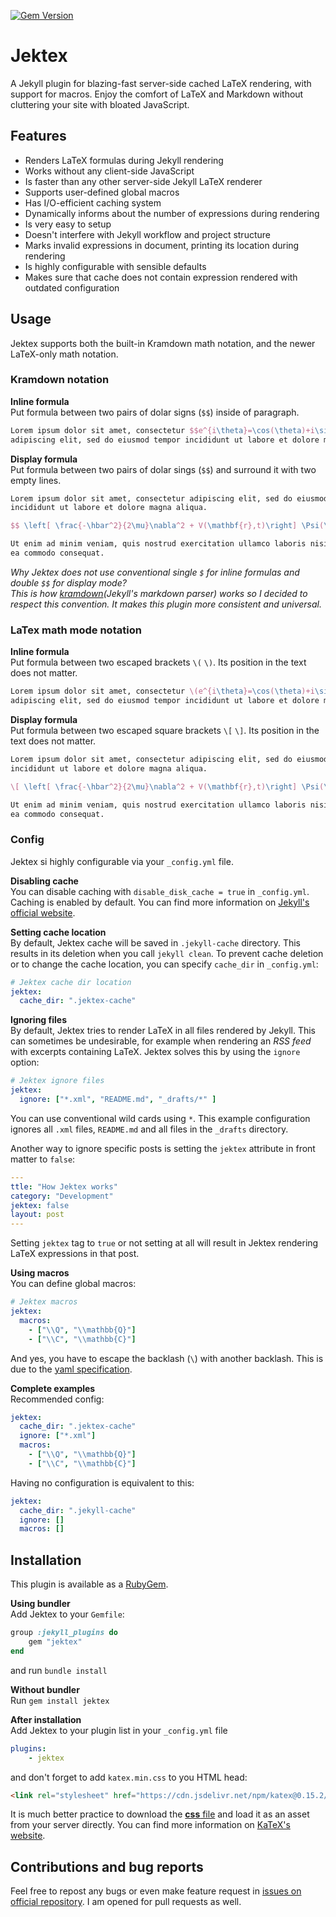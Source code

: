[![Gem Version](https://badge.fury.io/rb/jektex.svg)](https://rubygems.org/gems/jektex)

# Jektex
A Jekyll plugin for blazing-fast server-side cached LaTeX rendering, with support for macros.
Enjoy the comfort of LaTeX and Markdown without cluttering your site with bloated JavaScript.

## Features
- Renders LaTeX formulas during Jekyll rendering
- Works without any client-side JavaScript
- Is faster than any other server-side Jekyll LaTeX renderer
- Supports user-defined global macros
- Has I/O-efficient caching system
- Dynamically informs about the number of expressions during rendering
- Is very easy to setup
- Doesn't interfere with Jekyll workflow and project structure
- Marks invalid expressions in document, printing its location during rendering
- Is highly configurable with sensible defaults
- Makes sure that cache does not contain expression rendered with outdated configuration

## Usage

Jektex supports both the built-in Kramdown math notation, and the newer LaTeX-only math notation.

### Kramdown notation
**Inline formula**  
Put formula between two pairs of dolar signs (`$$`) inside of paragraph.
```latex
Lorem ipsum dolor sit amet, consectetur $$e^{i\theta}=\cos(\theta)+i\sin(\theta)$$
adipiscing elit, sed do eiusmod tempor incididunt ut labore et dolore magna aliqua.
```

**Display formula**  
Put formula between two pairs of dolar sings (`$$`) and surround it with two empty lines.
```latex
Lorem ipsum dolor sit amet, consectetur adipiscing elit, sed do eiusmod tempor
incididunt ut labore et dolore magna aliqua.

$$ \left[ \frac{-\hbar^2}{2\mu}\nabla^2 + V(\mathbf{r},t)\right] \Psi(\mathbf{r},t) $$

Ut enim ad minim veniam, quis nostrud exercitation ullamco laboris nisi ut aliquip ex
ea commodo consequat.
```

_Why Jektex does not use conventional single `$` for inline formulas and double `$$` for
display mode?  
This is how [kramdown](https://kramdown.gettalong.org/)(Jekyll's markdown parser) works 
so I decided to respect this convention. It makes this plugin more consistent and universal._


### LaTex math mode notation
**Inline formula**  
Put formula between two escaped brackets `\(` `\)`.
Its position in the text does not matter.
```latex
Lorem ipsum dolor sit amet, consectetur \(e^{i\theta}=\cos(\theta)+i\sin(\theta)\)
adipiscing elit, sed do eiusmod tempor incididunt ut labore et dolore magna aliqua.
```

**Display formula**  
Put formula between two escaped square brackets `\[` `\]`.
Its position in the text does not matter.
```latex
Lorem ipsum dolor sit amet, consectetur adipiscing elit, sed do eiusmod tempor
incididunt ut labore et dolore magna aliqua.

\[ \left[ \frac{-\hbar^2}{2\mu}\nabla^2 + V(\mathbf{r},t)\right] \Psi(\mathbf{r},t) \]

Ut enim ad minim veniam, quis nostrud exercitation ullamco laboris nisi ut aliquip ex
ea commodo consequat.
```

### Config
Jektex si highly configurable via your `_config.yml` file.

**Disabling cache**  
You can disable caching with `disable_disk_cache = true` in `_config.yml`.
Caching is enabled by default.
You can find more information on [Jekyll's official website](https://jekyllrb.com/docs/configuration/options/).

**Setting cache location**  
By default, Jektex cache will be saved in `.jekyll-cache` directory.
This results in its deletion when you call `jekyll clean`.
To prevent cache deletion or to change the cache location, you can specify `cache_dir` in `_config.yml`:
```yaml
# Jektex cache dir location
jektex:
  cache_dir: ".jektex-cache"
```

**Ignoring files**  
By default, Jektex tries to render LaTeX in all files rendered by Jekyll.
This can sometimes be undesirable, for example when rendering an _RSS feed_ with excerpts containing LaTeX.
Jektex solves this by using the `ignore` option:
```yaml
# Jektex ignore files
jektex:
  ignore: ["*.xml", "README.md", "_drafts/*" ]
```

You can use conventional wild cards using `*`.
This example configuration ignores all `.xml` files, `README.md` and all files in the `_drafts` directory.

Another way to ignore specific posts is setting the `jektex` attribute in front matter to `false`:
```yaml
---
ttle: "How Jektex works"
category: "Development"
jektex: false
layout: post
---
```

Setting `jektex` tag to `true` or not setting at all will result in Jektex rendering LaTeX expressions in that post.

**Using macros**  
You can define global macros:
```yaml
# Jektex macros
jektex:
  macros:
    - ["\\Q", "\\mathbb{Q}"]
    - ["\\C", "\\mathbb{C}"]
```
And yes, you have to escape the backlash (`\`) with another backlash.
This is due to the [yaml specification](https://yaml.org/).

**Complete examples**  
Recommended config:
```yaml
jektex:
  cache_dir: ".jektex-cache"
  ignore: ["*.xml"]
  macros:
    - ["\\Q", "\\mathbb{Q}"]
    - ["\\C", "\\mathbb{C}"]
```

Having no configuration is equivalent to this:
```yaml
jektex:
  cache_dir: ".jekyll-cache"
  ignore: []
  macros: []
```

## Installation
This plugin is available as a [RubyGem](https://rubygems.org/gems/jektex).

**Using bundler**  
Add Jektex to your `Gemfile`:
```ruby
group :jekyll_plugins do
    gem "jektex"
end
```

and run `bundle install`

**Without bundler**  
Run `gem install jektex`

**After installation**  
Add Jektex to your plugin list in your `_config.yml` file
```yaml
plugins:
    - jektex
```

and don't forget to add `katex.min.css` to you HTML head:
```html
<link rel="stylesheet" href="https://cdn.jsdelivr.net/npm/katex@0.15.2/dist/katex.min.css" integrity="sha384-MlJdn/WNKDGXveldHDdyRP1R4CTHr3FeuDNfhsLPYrq2t0UBkUdK2jyTnXPEK1NQ" crossorigin="anonymous">
```
It is much better practice to download the [**css** file](https://cdn.jsdelivr.net/npm/katex@0.15.2/dist/katex.min.css) and load it as an asset from your server directly.
You can find more information on [KaTeX's website](https://katex.org/docs/browser.html).

## Contributions and bug reports
Feel free to repost any bugs or even make feature request in [issues on official repository](https://github.com/yagarea/jektex/issues).
I am opened for pull requests as well.

